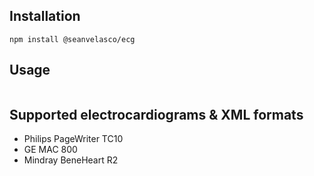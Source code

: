 ## Installation

```
npm install @seanvelasco/ecg
```

## Usage

```typescript

```
## Supported electrocardiograms & XML formats

- Philips PageWriter TC10
- GE MAC 800
- Mindray BeneHeart R2